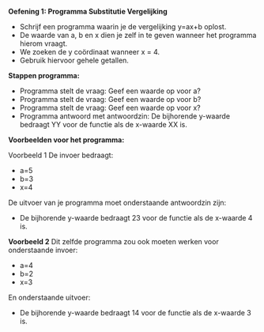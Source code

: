 **Oefening 1: Programma Substitutie Vergelijking**

* Schrijf een programma waarin je de vergelijking y=ax+b oplost.
* De waarde van a, b en x dien je zelf in te geven wanneer het programma hierom vraagt.
* We zoeken de y coördinaat wanneer x = 4.
* Gebruik hiervoor gehele getallen.

**Stappen programma:**

* Programma stelt de vraag: Geef een waarde op voor a?
* Programma stelt de vraag: Geef een waarde op voor b?
* Programma stelt de vraag: Geef een waarde op voor x?
* Programma antwoord met antwoordzin: De bijhorende y-waarde bedraagt YY voor de functie als de x-waarde XX is.

**Voorbeelden voor het programma:**

Voorbeeld 1
De invoer bedraagt: 
* a=5
* b=3
* x=4

De uitvoer van je programma moet onderstaande antwoordzin zijn:
* De bijhorende y-waarde bedraagt 23 voor de functie als de x-waarde 4 is. 

**Voorbeeld 2**
Dit zelfde programma zou ook moeten werken voor onderstaande invoer:
* a=4
* b=2
* x=3

En onderstaande uitvoer:
* De bijhorende y-waarde bedraagt 14 voor de functie als de x-waarde 3 is.





